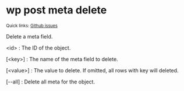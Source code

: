 # wp post meta delete

<small>Quick links: <a href="https://github.com/issues?q=is%3Aopen+label%3Acommand%3Apost-meta-delete+sort%3Aupdated-desc+org%3Awp-cli">Github issues</a></small>

Delete a meta field.

&lt;id&gt;
: The ID of the object.

[&lt;key&gt;]
: The name of the meta field to delete.

[&lt;value&gt;]
: The value to delete. If omitted, all rows with key will deleted.

[\--all]
: Delete all meta for the object.



